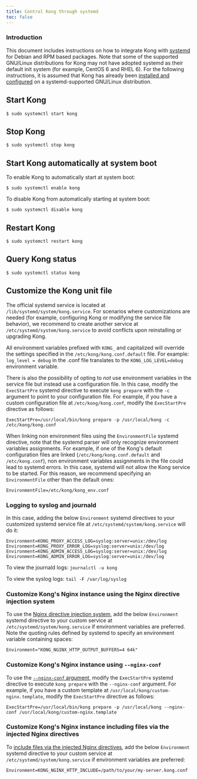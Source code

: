 ```yaml
---
title: Control Kong through systemd
toc: false
---
```


### Introduction

This document includes instructions on how to integrate Kong with
[systemd](https://freedesktop.org/wiki/Software/systemd/) for
Debian and RPM based packages. Note that some of the supported GNU/Linux
distributions for Kong may not have adopted systemd as their default init
system (for example, CentOS 6 and RHEL 6). For the following instructions, it
is assumed that Kong has already been [installed and
configured](https://konghq.com/install/#kong-community) on a systemd-supported GNU/Linux
distribution.

## Start Kong

```
$ sudo systemctl start kong
```

## Stop Kong

```
$ sudo systemctl stop kong
```

## Start Kong automatically at system boot

To enable Kong to automatically start at system boot:

```
$ sudo systemctl enable kong
```

To disable Kong from automatically starting at system boot:

```
$ sudo systemctl disable kong
```

## Restart Kong

```
$ sudo systemctl restart kong
```

## Query Kong status

```
$ sudo systemctl status kong
```

## Customize the Kong unit file

The official systemd service is located at `/lib/systemd/system/kong.service`.
For scenarios where customizations are needed (for example, configuring Kong
or modifying the service file behavior), we recommend to create another
service at `/etc/systemd/system/kong.service` to avoid conflicts upon
reinstalling or upgrading Kong.

All environment variables prefixed with `KONG_` and capitalized will override
the settings specified in the `/etc/kong/kong.conf.default` file. For example:
`log_level = debug` in the .conf file translates to the `KONG_LOG_LEVEL=debug`
environment variable.

There is also the possibility of opting to _not_ use environment variables in
the service file but instead use a configuration file. In this case, modify
the `ExecStartPre` systemd directive to execute `kong prepare` with the `-c`
argument to point to your configuration file. For example, if you have a
custom configuration file at `/etc/kong/kong.conf`, modify the `ExecStartPre`
directive as follows:

```
ExecStartPre=/usr/local/bin/kong prepare -p /usr/local/kong -c /etc/kong/kong.conf
```

When linking non environment files using the `EnvironmentFile` systemd
directive, note that the systemd parser will only recognize environment
variables assignments. For example, if one of the Kong's default configuration
files are linked (`/etc/kong/kong.conf.default` and `/etc/kong.conf`), non
environment variables assignments in the file could lead to systemd errors. In
this case, systemd will not allow the Kong service to be started. For this
reason, we recommend specifying an `EnvironmentFile` other than the default
ones:

```
EnvironmentFile=/etc/kong/kong_env.conf
```

### Logging to syslog and journald

In this case, adding the below `Environment` systemd directives to your
customized systemd service file at `/etc/systemd/system/kong.service` will do
it:

```
Environment=KONG_PROXY_ACCESS_LOG=syslog:server=unix:/dev/log
Environment=KONG_PROXY_ERROR_LOG=syslog:server=unix:/dev/log
Environment=KONG_ADMIN_ACCESS_LOG=syslog:server=unix:/dev/log
Environment=KONG_ADMIN_ERROR_LOG=syslog:server=unix:/dev/log
```

To view the journald logs:
   `journalctl -u kong`

To view the syslog logs:
   `tail -F /var/log/syslog`

### Customize Kong's Nginx instance using the Nginx directive injection system

To use the [Nginx directive injection system](/{{page.kong_version}}/configuration/#injecting-individual-nginx-directives),
add the below `Environment` systemd directive to your custom service at
`/etc/systemd/system/kong.service` if environment variables are preferred.
Note the quoting rules defined by systemd to specify an environment variable
containing spaces:

```
Environment="KONG_NGINX_HTTP_OUTPUT_BUFFERS=4 64k"
```

### Customize Kong's Nginx instance using `--nginx-conf`

To use the [`--nginx-conf` argument](/{{page.kong_version}}/configuration/#custom-nginx-templates),
modify the `ExecStartPre` systemd directive to execute `kong prepare` with the
`--nginx-conf` argument. For example, if you have a custom template at
`/usr/local/kong/custom-nginx.template`, modify the `ExecStartPre` directive
as follows:

```
ExecStartPre=/usr/local/bin/kong prepare -p /usr/local/kong --nginx-conf /usr/local/kong/custom-nginx.template
```

### Customize Kong's Nginx instance including files via the injected Nginx directives

To [include files via the injected Nginx
directives](/{{page.kong_version}}/configuration/#including-files-via-injected-nginx-directives),
add the below `Environment` systemd directive to your custom service at
`/etc/systemd/system/kong.service` if environment variables are preferred:

```
Environment=KONG_NGINX_HTTP_INCLUDE=/path/to/your/my-server.kong.conf
```

